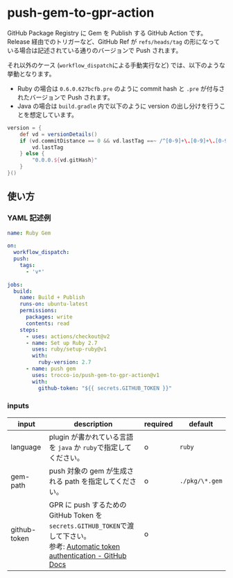# push-gem-to-gpr-action

GitHub Package Registry に Gem を Publish する GitHub Action です。
Release 経由でのトリガーなど、GitHub Ref が `refs/heads/tag` の形になっている場合は記述されている通りのバージョンで Push されます。

それ以外のケース (`workflow_dispatch`による手動実行など) では、以下のような挙動となります。

- Ruby の場合は `0.6.0.627bcfb.pre` のように commit hash と `.pre` が付与されたバージョンで Push されます。
- Java の場合は `build.gradle` 内で以下のように version の出し分けを行うことを想定しています。

```groovy
version = {
    def vd = versionDetails()
    if (vd.commitDistance == 0 && vd.lastTag ==~ /^[0-9]+\.[0-9]+\.[0-9]+(\.[a-zA-Z0-9]+)?/) {
        vd.lastTag
    } else {
        "0.0.0.${vd.gitHash}"
    }
}()
```

## 使い方

### YAML 記述例

```yaml
name: Ruby Gem
​
on:
  workflow_dispatch:
  push:
    tags:
      - 'v*'
​
jobs:
  build:
    name: Build + Publish
    runs-on: ubuntu-latest
    permissions:
      packages: write
      contents: read​
    steps:
      - uses: actions/checkout@v2
      - name: Set up Ruby 2.7
        uses: ruby/setup-ruby@v1
        with:
          ruby-version: 2.7
      - name: push gem
        uses: trocco-io/push-gem-to-gpr-action@v1
        with:
          github-token: "${{ secrets.GITHUB_TOKEN }}"
```

### inputs

| input        | description                                                                                                                                                                                                                                                 | required | default        |
| ------------ | ----------------------------------------------------------------------------------------------------------------------------------------------------------------------------------------------------------------------------------------------------------- | -------- | -------------- |
| language     | plugin が書かれている言語を `java` か `ruby`で指定してください。                                                                                                                                                                                                | o        | `ruby`         |
| gem-path     | push 対象の gem が生成される path を指定してください。                                                                                                                                                                                                        | o        | `./pkg/\*.gem` |
| github-token | GPR に push するための GitHub Token を`secrets.GITHUB_TOKEN`で渡して下さい。 <br> 参考: [Automatic token authentication \- GitHub Docs](https://docs.github.com/en/actions/security-guides/automatic-token-authentication#permissions-for-the-github_token) | o        |                |
